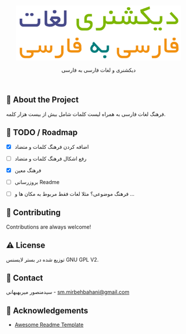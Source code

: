 <div align="center">
<img src="image/persian-dictionary.png" alt="logo" width="450" height="150" />
  <!--<h1>Persian to Persian Dictionary</h1>-->
  <p>دیکشنری و لغات فارسی به فارسی</p>
</div>

<br />

<!-- About the Project -->

## :star2: About the Project

فرهنگ لغات فارسی به همراه لیست کلمات شامل بیش از بیست هزار کلمه.

<!-- Roadmap -->

## :compass: TODO / Roadmap

* [x] اضافه کردن فرهنگ کلمات و متضاد
* [ ] رفع اشکال فرهنگ کلمات و متضاد
* [x] فرهنگ معین
* [ ] بروزرسانی Readme
* [ ] فرهنگ موضوعی؟ مثلا لغات فقط مربوط به مکان ها و ...


<!-- Known Issues -->

<!--## :warning: Known Issues

* issue 1
-->
<!-- Contributing -->

## :wave: Contributing

Contributions are always welcome!

<!-- License -->

## :warning: License

توزیع شده در بستر لایسنس GNU GPL V2.


<!-- Contact -->

## :handshake: Contact

سیدمنصور میربهبهانی - sm.mirbehbahani@gmail.com

<!-- Acknowledgments -->

## :gem: Acknowledgements
- [Awesome Readme Template](https://github.com/Louis3797/awesome-readme-template)